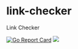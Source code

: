 # link-checker
Link Checker

[![Go Report Card](https://goreportcard.com/badge/github.com/miclle/link-checker)](https://goreportcard.com/report/github.com/miclle/link-checker)
[![](https://godoc.org/github.com/miclle/link-checker?status.svg)](http://godoc.org/github.com/miclle/link-checker)

